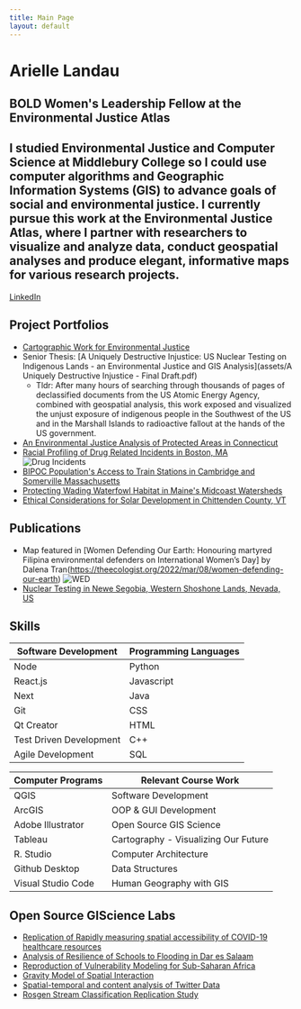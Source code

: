```yaml
---
title: Main Page
layout: default
---
```


# Arielle Landau

## BOLD Women's Leadership Fellow at the Environmental Justice Atlas

## I studied Environmental Justice and Computer Science at Middlebury College so I could use computer algorithms and Geographic Information Systems (GIS) to advance goals of social and environmental justice. I currently pursue this work at the Environmental Justice Atlas, where I partner with researchers to visualize and analyze data, conduct geospatial analyses and produce elegant, informative maps for various research projects.

[LinkedIn](https://www.linkedin.com/in/arielle-landau-8374091bb)

## Project Portfolios
- [Cartographic Work for Environmental Justice](assets/EJMapPortfolio2022.pdf)
- Senior Thesis: [A Uniquely Destructive Injustice: US Nuclear Testing on Indigenous Lands - an Environmental Justice and GIS Analysis](assets/A Uniquely Destructive Injustice - Final Draft.pdf)
    - Tldr: After many hours of searching through thousands of pages of declassified documents from the US Atomic Energy Agency, combined with geospatial analysis, this work exposed and visualized the unjust exposure of indigenous people in the Southwest of the US and in the Marshall Islands to radioactive fallout at the hands of the US government.
- [An Environmental Justice Analysis of Protected Areas in Connecticut](Landau_CTEJReport.pdf)
- [Racial Profiling of Drug Related Incidents in Boston, MA](assets/BostonPolicing.md)
![Drug Incidents](DrugIncidents.jpg)
- [BIPOC Population's Access to Train Stations in Cambridge and Somerville Massachusetts](assets/camberville.md)
- [Protecting Wading Waterfowl Habitat in Maine's Midcoast Watersheds](assets/WWHMaine.md)
- [Ethical Considerations for Solar Development in Chittenden County, VT](assets/ChittendenSolarEthics.md)

## Publications
- Map featured in [Women Defending Our Earth: Honouring martyred Filipina environmental defenders on International Women’s Day] by Dalena Tran(https://theecologist.org/2022/mar/08/women-defending-our-earth)
![WED](killedDefendersPhilippines.png)
- [Nuclear Testing in Newe Segobia, Western Shoshone Lands, Nevada, US](https://ejatlas.org/conflict/nuclear-testing-in-newe-segobia-western-shoshone-lands-in-nevada-us)

## Skills

| Software Development | Programming Languages |
| ------------- | ------------- |
| Node  | Python |
| React.js  | Javascript |
| Next | Java |
| Git | CSS |
| Qt Creator| HTML |
| Test Driven Development  | C++ |
| Agile Development  | SQL |

| Computer Programs | Relevant Course Work |
| ------------- | ------------- |
| QGIS | Software Development |
| ArcGIS | OOP & GUI Development |
| Adobe Illustrator | Open Source GIS Science |
| Tableau | Cartography - Visualizing Our Future |
| R. Studio | Computer Architecture |
| Github Desktop | Data Structures |
| Visual Studio Code | Human Geography with GIS |


## Open Source GIScience Labs
- [Replication of Rapidly measuring spatial accessibility of COVID-19 healthcare resources](RP-Kang/report.md)
- [Analysis of Resilience of Schools to Flooding in Dar es Salaam](DarEsSalaamResilienceAcademy/report.md)
- [Reproduction of Vulnerability Modeling for Sub-Saharan Africa](RP-Malcomb/docs/report/RP-Malcomb-Report.md)
- [Gravity Model of Spatial Interaction](gravity/gravity.md)
- [Spatial-temporal and content analysis of Twitter Data](RE-Dorian/docs/RE-Dorian-Report.md)
- [Rosgen Stream Classification Replication Study](rosgen/rosgenReport.md)
